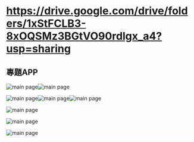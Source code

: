 # https://drive.google.com/drive/folders/1xStFCLB3-8xOQSMz3BGtVO90rdlgx_a4?usp=sharing

## 專題APP

![main page](https://lh3.googleusercontent.com/B1HOInVsRd_I2oBlaaS0VtkJQ6i9ttgBSgvBkL5pAMw78fka6dglByw6tS_VPg6kMjR-ICG-CYmEi1dy60DWIG_33U_3tF3EC276deYoO_-iAdyRbt6JHYcbqYKEzKcpe3h5qK_IrIVkfsA2Hxjlo8E_VwieGjtVOIlnlPddKW0lfwKv9jCCwR0RmGwA1LiThSqa8kQH5SdqyQL9ja491YEIHL8am7RP-Q8F0E06oJicuEtLvFvb4dcm-92CJjTXFlbril_50akOVUV9mgAuN34I-2Ja3rmCaF9or4qdrB3XKunjIXDWQVdj9D_NYllF5_Y7dtjyvqL3bmGll3v1cFvmz5ReYPoGZA7A2B-TqsKX6fecKru9oqDyAcldkH_jXY5osnD6SVW5JaHKh7VGJ3swatZKoLxs5oOEeZemEJ5YQnrsYpmuoVJDfeDkI0IzT7bKI0lcZ7FPCSHWpBRZ7_KoZauzv4eY7hoqpI96GazSNGtlHKb9uRbMQpPfYOEgguIAONAV3TUycIlrBvt0y-GqpABHBj8Y31kgMrfbwpvhfUAVB-nqBUnR16HJlPC5krmhS6jpzjpgOe6cPPR5vU5YEhBNipL_v_I_7QSWlLt7_ZmpIgS3zzZP4HG2Q-yGTmGH7I6-cB3pyjlnPnBQKuj3kd43PE9y5OK2Hn0WGF-YTSJsaoBcCCyVgbTM8O6tRPdtlX_frkOq6BeaQVPlU8IaRmm9QZUZAuyLMv5V1T0XAgE7wQk5IQ3i1wehbNXsoqXju7HDIuBGR6OvFMYoumLnoif6DeJv3-Fqz_9xyA6nAlPR8t_7PHTTXu3ub83qr_nvuLPNQsn4nisFpIjs5yGADqzzb9fwCtAclfbZcarz8_DA_-vYjQ1VbI9vzJO1sYg294cGxKzCj1DciOGu56Sx-6aYGmRdRbqp5rW7yU8-2rKPNHqIz_eK89stFZ2v7t4Uw192Ix57r1Ehowjb8bsKKdTgE38XiyfGtlsjI_IxzulclYgn10LSsDbWQFjYoQpf5GuchoFPFmDHn0lzTCnJ=w317-h580-no?authuser=2 " ")![main page](https://lh3.googleusercontent.com/3iXmrhNehAZnFUQy0amGaH-fWNw5TEmuKbNcvitYD_BSaspVjKRWKGgDnFeI8S6g6ZatYXbHZBpmBN9nDtK_WCTJ4x9GtriA7nWJ6NqbfG9YdaeUFHVaiISiu5nox4kd6KiuIRYFEwcNtGDKDuEnoJk700swBV2wa1Zf_bNKqJ1wkgHWE318oCIlzaeKI51jz-Z8kq07TqXNOnXDLqPhv4jh3rUpbxUSVp9kxfQpNK7_7RG34FH3cDYE10AGn6eGbClpxZNyQcJsVEB6xhRcdzkEHOsRTe28fRLAXWxDIOwgFRjnycBrutiZe2xKZQplMCzSpL2eJ5YtSYU_OFr1JC5QCHBMv90qpgCxQIdcIRP9RpbtBMNLn0q2QYf7rfVvkfPPfLOF_SI71lvp6NT1uoIX_4jbFsIR0z7kqL5jh1VlqdOMS5LrROJDzhZQGeCi22IRLuKenk0vT3Fs9uU8O0TFdN7IBlDOtu_-dxj_YfekNqiSWXu-143L9Ot4ICu-8MH7gZhBrk77hbRFy7psua1jxuqs29UUQZ0vLig5DnG7QTJkv1TfLRH3HA2UANfSzKuNdjLkakzf3wTg2KX4W4qeq9z37Lrwv0gdxO5_AIxo9G-SiKVkwb-fphlCsceeX_M8BP_vRzuU6mw8pogFIpkp1nqHec0SN7D0o1AqXjhAQrKyNGyOZSIvXj0nrSBrffRkjJ5SM08J_kl4WFLp2HjGQsVZ4K-PQo7FksL5qmFcwoqZXuQQYslxrveSlddfH6iYG80kPUXb7FQ6V8xsti-A2vXkszBdovz4tHkE9Wi980rxX1XOM1XCfBpYgyS2Kf4ms-JuHRHvYUnuUPACoERhsrVCiNeNrIzyHMPOexZdQ8zuhXIOkyjf5nJ4QdwoQENcwr9DEZoY5UM1B_SqtX8XmU_CkD31-Mh7Z83_96xjeN4oyqM_IGW4S7rdXIp2EdkQ3CS9cduEyWAzth9n-uNx5MiDHuY6SnmOlBZRwIkD5JLDhmpHPfAuZZv12V3abpj2k45gjt8mCwO-1v3DHBy-=w319-h581-no?authuser=2 " ")

![main page](https://lh3.googleusercontent.com/pym4i0Rn0DtcMBOtL0XpF583QLHGLyRyORdmnsYS3nZCJSxrf18yzUmI--VcL4v0ZDr38_H1Y_0_IINvdN1VI62Gd9qN6wehwvYh1b1HTmJTyha0YRcb6BoRyX9rV6W1M7xjmL6P6vO4UFEu-VgtePCmRxjftAOWHHbfAiUsSXYo5gImWwtFrHHjosL6pFLEGcsskOBIOrzT6HyyENKNLXE_vK4pv1SNoaV2OT0cMVuI2KbiRVdLaonBMGmMMTeFykcSMUK8nayzXQ-ymx5ITBmEezDLxLPgAcmoxpIIb6X-q6FNmj-npszS6DWSPgpo5n4XraTPGiifinL15nHHwTg_K9lERrTD-oBZDmtRp8R1VXnMOzDshufb26IGtc8lyZwXBiKYzLhUqYe8d0rpoE5JL-dXOJ3sn7Vio7YX1krEXIy257LBDTgWg7OiHXaA6M0dmDkKV7oJ_Chn75DF763L0ywY0xcVliHbhf98aJbNdmFRAtyhfYF0-CGT60Rz_OGw5K2hfMeIgEEN18NgtdE8WDxc0RS2C37ttZNO3uEQ5y9Lc6SWhQb5x5vU1EvtqsBg88DWpGxHxQ5NfugWoGZVdoP2hEHR3RUZSS89VK3SyuGqqQOk34XQm5VEW6BdA-m5e4a6FDE5SElIY1xM7BzS5umI2MDpwZUQtk8tAtv75zU-sCNysO3qdE2vT5KBJeqPCmhdakb2ETAwQU-jVb7SaFYPULliGzL3McprX_DvnZkN3959UpTtJSYxY4qMlz0xvOrT9TTUXse-XhtwaO_2Hcj4kGz-NJpT3kPDczsNaoPfyKbE4Yan7sem5PRlkTy2cZNz_Qv3jvFXcft0Dyk0deme5erh_1TnrS06TypOMK7SaCx-0UyzkC_QGkHt-WNOSfpAkrALrreiJM92KeMcXXvhG4IYOgc5o9YfNAeWo057oxSh3jLY75Ds-RNF_cVYyMJZJ67wiGtZBVyEa28094LpIWE3HCi5snedX6GZD2lftwM_y_8JrTUpfoa_yTmzar5Q3qVWCwREmiVKRxGN=w559-h968-no?authuser=2 " ")![main page](https://lh3.googleusercontent.com/rZrjYRzdD90Ofmq0ngS0Qu0mHizG4UpWd279LcL0aivaTbUV67et6oM6C3IvFxlMU3fZ8OBkGFfbalfjhlH-_f4HQ2Tpuup5YiO6sovH-7J79RxMoX7THrim5LoqdHJNoFT_gz6hdT28PdtcmUKt-BMJBi9Co1PBQ4PyLRnjlUCPu5LPIQ9fQ4UlyfvfrWeq82g6EpEfUvcr3jKtb-9rMVweirJUzSxhbSOnSqpkYAOc-xPn1C-4yVOlO95klPLpqGFEovT2xU3MLh2J5MulGxvNQGeUMQpwvmQJS1v6YLjIeDjCl3xz5sseWtLiAFe0YBpeaoYEPsyedFtfxaDlI-IxGvr10nRWBklTrgzS9KFYikTzKPNVk2ZlYhDd26gDOX2DXgCXMcwbUPA9QaXTy8t9GSunaOB-U_kuhuvrM_xBxaVI8KkoaZKzfeqbaXguHsw-SWFlkWu-FsvjeNPEvN3IuBhJ-zF33wlM5NKfJYilQ2XCxm15Ej3X0NWoLFl82fEgbqrRP2r3wpNJucZJm8R64mm7zaKdugYDlMCwKbaAri0E-vheKuwibc7jFv8u8v_t3oJO7VSlsyzx-O5CN66c14P8oqvZmG7fJw9pJCpvioFof9BS0Vkyh6lQ9Qx18KZb2QnwAgbcUGWde74WKXz1ZQyR86fwX6blSAGih4lPidlVF-xL00yokRF3RDKkDWA8Er43gBiA9feGrW-d2pBIqmSiVEbmDVJ2aw4wHAZogqHN_3HnmPIGCLNQy5LPeIwmUnjYHecgsQPtewKi9iMATTO2IRtKVmnboBxP8f_NpnLUdidbCkznDTlto3HJ743yTxcjEFZk4uN002RsB9V4GK86PcYQNXSItv_KtvIYB6st0jp7LsD5AbedXZuq_mju39bG0YrxEHUf75xY1grrlbPoJiHhTZoQny5lm87oWHzvWVkf8-kH_Ro5hNyhB4I8v9N3zWqidR0saV3sHdOXjPGLPAwOXorErqE7pgbhNwD0j_VVc58hHgLHAazXRkYYpsMGfLWRF0fhcWHU3Tj_=w564-h1038-no?authuser=2 " ")![main page](https://lh3.googleusercontent.com/Nsi9bPxut2f5M63Dfy-inxDTMOkVZypRLOOcx-SUgoBX5MhMYn3wyWwSDTi2zsn-bCraf4mCdUHes_t4Aqc-WMOYU4ZNLMM3HSuZpZC0iptS3pKdFO5jCTosNd34Eu6FIAVrParK2W4yy3Z6wjUOUIOqsyZGB14QRgHCMtTpI3Zc5eg_IsdnTp-L4dWiw2u7UzcL_fo0lGytXGP5GykMutLJp2QfQddoEPlJ6w-znFK881GeVVf2_aVHJnDCeySzmGTHgUuND1dgOT3me13eZXy8Pdxtu49UsTg3uj-NPaCmEMD08zCnb2aFD0pxcLUGOR0DFnm0lapcVvpRBwppNoiRNZra5TVPirIBgXvx5eNWdjYZ2ipyqSJS1PHkOrbZHGuYDHAJstCbVK-BzPBrNl0Lh2fgd_GWWGoXWjGDnum2CBeX1qveR93YDAKcYz56_FTZnN1BrboBo8PKlonrPtlcu4lsyc_nxNTiIaJTO6pmUcYnyvFuYTg2Uw6WIZRQwdfQYDdBNw6FwydJx6Dcx6eZn7LRpirhNi9nsjuO1Z_lgb6wwsZlUt6qTNlwudd90O77RLppmdx9ccU8xlnk9fhZLyYjUHsvbI1n1XHy6BpxaKAu0JZZZ8yDYKTC2JuMzvRTbMvOzL1_rXFJ3zV1BwsdA4eptzh1qVSiMAumEZoCzCGSAhw4VNqjr0fvc9Q_eAYR91AXdaUl00B7hn_1xoZnZddbEfhIsY714Wo9wbQDx-wLeRHj4QuykRTGDQiDwYYY-hxKIschIgOuVWPeyE2k0nnbv_biLGhKcxFTcqf1MqeWeFZzfA1vrRpqKt7mw2jejPGByGdstOrC6AJTA7mc3i945_m1mQSCPX0xfnenIn1rFjB5iYpRvpBo7uqk05sduX36w2DLM1dlkVtAIal5MWSAa_0kYrklDyWIGmINkwcz65JqNG-p3BB_Cuz5i2aC_orehypxgkBrrlu2_PJ8FNedHatQOMz_mM9vT2BuIbKP5nwcJJIDAp-3SPU8JAHQrKVoziWcGc7VDcoWBDsa=w562-h1038-no?authuser=2 " ")

![main page](https://lh3.googleusercontent.com/dq_Lj3eyLG8TLM_uqV_1dyveK45YPyImuucz99CSE5LCMOO-MzSZFQyJSiaa4YB6gloqCB_XvtkDMQJ9TPO2Ni9zDD2KeLEP10FRig3xwuUKKLVaG4fEr0gznEGbZc7ZlcgMGAdBDludZ4fQbOYtvyzwP2ZZ0U8SAjDfoqdubY94p-FfUPGx-s4UcsTj2Tr6Cfn0hi81BeVctHR31dfmEEQ4zvwPE7UfuybbXaxzky1ZcvUwV5S4TbXLDwDemB1T5raIXTN_GLiXfx1qPU9NWfIzbctcuLkQk-mX1NKqhnkdjbMM_Hu7wkOPm56om-Iepza_6QB2xsYWiYiJUV6awSiYI_8CVysellEjaNTDALKnKB_KKSDtdRzuqNqOfdDn7YvJM0OcjQdvfaBl7jHvXKR5NEr8oOuMLayuJW73upPIZYkC-Jq_WfZAhGYjJ0JCXJ3rWYB4wcu5CvtX7lRnidInvOmatlkZZzmFZTsSY0q_nAYOWoudHmYNlC1xbqd3jRoEJs9AcQS3A8iiLnNJGZdHhpTzR5zRRmXgboQKR30YrxEyHdgEV3ihjJ4IKIL-7PJO324fjOKhsgl8JZ8IjSLWxseDHm-kiewYk5uURnlSf6WEU6v7Vrbk6c7OyNUZeqlLpBJ5VV5u-lLayM2E7gm4BaSqEfGeEgEchRe8BwcY29uHwihQwDkdav31iB0sBxP0biu_FRWxdqZ57bqQXueqeor91GDmRkEmnS885EAlJWzyTD5OLkSblm5c1Iz-6KTvU0U63qJB_xjEDN-Vsr7Me-iJubB50DtOELnpZWe_ukNI303xsFZe8IuT2XL8RUMQf2T3K6Lcv9gLVkdD511w4e74IN5B0cWb-eb289S5s23KYnpH20y0R_PmvNFeTdSBUglkD-BU-vHVQVV1CKAoj9K4H0y6ykhBuyd09DGxCQubjxkxTGyZRRsAzYYbepEuXOfdRSdcYlurmX4POnBD0I2X1N49Igi0VXsiqDE4RHrzbxLQXQaTOE-RGHIEO5Xl2l9XmblwVs4LSy0VyXLG=w1765-h1039-no?authuser=2 " ")

![main page](https://lh3.googleusercontent.com/uCLZUIIDOL56Rxvh8CKFIfODs-QtlE2D6PvkTvUpAV8g8wdizUQPWVtIzy7QupKHBdsgvK5ehgRjNi1OUKAuha2ryiObcGf-M2h1HZYzEHulPVVdvbioz9cCvRgLiWYqj4r7QF-aQJLmbgZkL6CEGJbCc_ZBS2iPNxHaUZQVLKI262omzTfVt7omz4JrIVepEFxBUqvz2jeomuEjCMJIdOyF5_nNacNmhFKIFS6YX8DATL_KJ5-8-asJFGqYALZg2evTFbn10ISpIJawv8JYGZwwxNr4t0zNcmXLR6Z5BfMv3DB_FdT0PaHu6C_DZZ6vFSLd58QwYszJiIkhMT2VEl83k7t_3pgLODITHGYHGzoIppcwn6lj4Bvp403S4K7ZTiyM4wsZGbJknyGc__S7m7a0U5PunTdct4WENYNhSUNSUP7UjfSK49eIr2WyNlO_DlnJlafmwM9UNapEVwPwC8NKw7Au69sqhmA3jvTacu0KqTF9MENunjcgGp2AgBis2EdWnPmlWJnP1zxU4kQaNGxT7g6eXdjsAjLTS5-F_177_Jl5Oa0DegtJbCB8Nt6EHZBoZc-ZmXEJaUogZpNvDDFGJ2Xygqqp6yk4qghNpK0picu3rFBoaQAfHoc26FoiMIcRx0h1OZ8twDtrFdwtKph4ziNvD7wSS8JRN95Xq_DsuV39LMH1INZSap2fDklCpf6rVmKKeDoetNlgMP3PmF0VkiFzHCeKBMgPieD4npW61AwJSuQRnpsfqnHSPgvExeJ5vmsSflKTDamap15UNMMuKttCC7bqKpzUqnFM-4hrPyfSHFhGP9Ukpkc0krHgmw0rQ0dVrbGC8LBAeAXvSEYCHycHtYRbKlEvZ_HLwY92O5e-qbpV5JAMWiq0QYc7q3glNIXs22-_D6JhVXhWLXsiV7MoeG8AzO6hcjusyv2FfILKRVIdwm4pDOfw73vFZicz2GScizEEJ1A5DzOPdo-rQW58rXad9NmWvCipqeWUdk7KKuhO1j0LHURncezH_q65YU0rKjNRzkOHPtvOfpK-=w1783-h1038-no?authuser=2 " ")

![main page](https://lh3.googleusercontent.com/tXo4LVWNpY5lumUBAdddhuwEPSWJRxoieqq4ooPhMxwuVlLDw0e22Weta5vnZpGNMuKXrJMmJfP0LFr-vLobpMr3ZF45J_OzuVKVTWwoP15UvelAAoBXbealNuqiiUsNUJWrL7pRo24LuwaMHzYubyEUQY7byrNmiY2gl1LMXOd7C_3E5Bv9eoKoHAtTKWGZtwzR5HDWp9SJRnAQOaOzqDdD4id4cve6PaQ50cDbxU6s5P84u4wuDHjVCzXZjPHh2QUIlXWfROU7E93WGjAkl0uui8ugHDdBgn0tIf-xAJISPBlKtF74Ir50ZCtNXc7Ht-g5H63B4xwtBvstUMUIrYIlzipxjuvc-D-4wo8SzJGUUPzSPthaOjHbv4OCOseZqWR9dwpgHInlmYUog4BGbzccPELAZFGRQmc_bWDz1WwesVGjGoK0ZpCOy_kRJfmWgHF3fXiKZ_UZ52RCCWclq2N9YhkZ4o9GetX_A-gNdjf55aDaJ297C9YXrYUH_Ka4zOlq3hSJ6AI-4I8AuzlKVFjFvs5e5yI1qLrDh1yHO6_ao6tHe1JnN6XMqRdCS7w6GqA6Bk6NEEZhSgW5LHGNGgHOC-72BoN_cYIOkGYA2dU5r1aRdVLAoa7CVTe_pb_sSkZWYgJdJy__ZQhvXGMFjNRASiIAARlcNbgcYj5kmW1uvUIaI2tguLvRU2mjjeuzdUlmSqybmvZV5XLOLKCRI5JT4nL1pJvS7hLxH-rxGtv5bDde_lRNO0QOI5eIZLA9T7YUtlL73JrFdYAM1z8YSkmVcruQfxQC8YFC5NDUdGLReUx5L6bdKByVpZyLM3ewn2SNsvKKLj-8640iim93HTHg5DNjkBsJPIo1Nh-yST31nUy1pum8mXzuDH57orNv3JCnS-Q3rX55nIufx1AJOQ4iUGrlzbxVzPNFHGdQ85xAvLhjIyZpv4EY5Cmmv4-91VIncT4zFl2Zjl6_b7M1Xbck3ZIVmcwNRAgKs6i-QQf2BUMpOJ6gwyCTVOd7t8qhc8kScRLkbB6X_EwkRzZA4Nmn=w883-h1038-no?authuser=2 " ")
